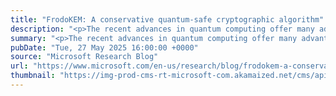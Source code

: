 ```yaml
---
title: "FrodoKEM: A conservative quantum-safe cryptographic algorithm"
description: "<p>The recent advances in quantum computing offer many advantages—but also challenge current cryptographic strategies. Learn how FrodoKEM could help strengthen security, even in a future with powerful quantum computers.</p> <p>The post <a href='https://www.microsoft.com/en-us/research/blog/frodokem-a-conservative-quantum-safe-cryptographic-algorithm/'>FrodoKEM: A conservative quantum-safe cryptographic algorithm</a> appeared first on <a href='https://www.microsoft.com/en-us/research'>Microsoft Research</a>.</p>"
summary: "<p>The recent advances in quantum computing offer many advantages—but also challenge current cryptographic strategies. Learn how FrodoKEM could help strengthen security, even in a future with powerful quantum computers.</p> <p>The post <a href='https://www.microsoft.com/en-us/research/blog/frodokem-a-conservative-quantum-safe-cryptographic-algorithm/'>FrodoKEM: A conservative quantum-safe cryptographic algorithm</a> appeared first on <a href='https://www.microsoft.com/en-us/research'>Microsoft Research</a>.</p>"
pubDate: "Tue, 27 May 2025 16:00:00 +0000"
source: "Microsoft Research Blog"
url: "https://www.microsoft.com/en-us/research/blog/frodokem-a-conservative-quantum-safe-cryptographic-algorithm/"
thumbnail: "https://img-prod-cms-rt-microsoft-com.akamaized.net/cms/api/am/imageFileData/RE1Mu3b?ver=5c31&h=30"
---
```


